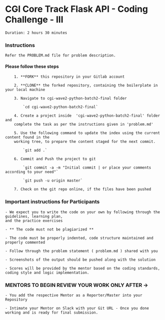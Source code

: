 # CGI Core Track Flask API - Coding Challenge - III

    Duration: 2 hours 30 minutes

### Instructions
    Refer the PROBLEM.md file for problem description. 

#### Please follow these steps

        1. **FORK** this repository in your Gitlab account

        2. **CLONE** the forked repository, containing the boilerplate in your local machine
            
        3. Navigate to cgi-wave2-python-batch2-final folder

            `cd cgi-wave2-python-batch2-final`

        4. Create a project inside  'cgi-wave2-python-batch2-final' folder and 
        complete the task as per the instructions given in 'problem.md'

        5. Use the following command to update the index using the current content found in the 
        working tree, to prepare the content staged for the next commit.

            `git add .`
        
        6. Commit and Push the project to git

            `git commit -a -m "Initial commit | or place your comments according to your need"`

            `git push -u origin master`

        7. Check on the git repo online, if the files have been pushed



### Important instructions for Participants

    - We expect you to write the code on your own by following through the guidelines, learning plan, 
    and the practice exercises

    - ** The code must not be plagiarized **

    - The code must be properly indented, code structure maintained and properly commented

    - Follow through the problem statement ( problem.md ) shared with you

    - Screenshots of the output should be pushed along with the solution

    - Scores will be provided by the mentor based on the coding standards, coding style and logic implementation.


### MENTORS TO BEGIN REVIEW YOUR WORK ONLY AFTER ->

    - You add the respective Mentor as a Reporter/Master into your Repository
    
    - Intimate your Mentor on Slack with your Git URL - Once you done working and is ready for final submission.

